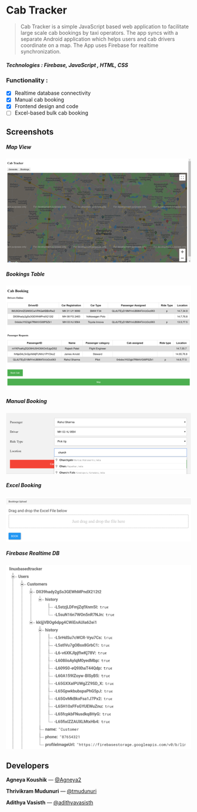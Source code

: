 # Cab Tracker 

> Cab Tracker is a simple JavaScript based web application to facilitate large scale cab bookings by taxi operators.
The app syncs with a separate Android application which helps users and cab drivers coordinate on a map. The App uses Firebase for realtime synchronization.
 
##### **Technologies** : Firebase, JavaScript , HTML, CSS

### Functionality :

 - [x] Realtime database connectivity
 - [x] Manual cab booking
 - [x] Frontend design and code
 - [ ] Excel-based bulk cab booking

## Screenshots
##### Map View
![Map View](https://raw.githubusercontent.com/tmudunuri/CabTracker/master/README/01_Map.PNG)
##### Bookings Table
![Bookings Table](https://raw.githubusercontent.com/tmudunuri/CabTracker/master/README/02_Bookings.PNG)

##### Manual Booking
![Manual Booking](https://raw.githubusercontent.com/tmudunuri/CabTracker/master/README/03_BookModal.PNG)

##### Excel Booking
![Excel Booking](https://raw.githubusercontent.com/tmudunuri/CabTracker/master/README/04_ExcelBook.PNG)

##### Firebase Realtime DB
![Firebase DB](https://raw.githubusercontent.com/tmudunuri/CabTracker/master/README/05_Firebase.PNG)

## Developers

**Agneya Koushik** — [@Agneya2](https://github.com/Agneya2)

**Thrivikram Mudunuri** — [@tmudunuri](https://github.com/tmudunuri)

**Adithya Vasisth** — [@adithyavasisth](https://github.com/adithyavasisth)
